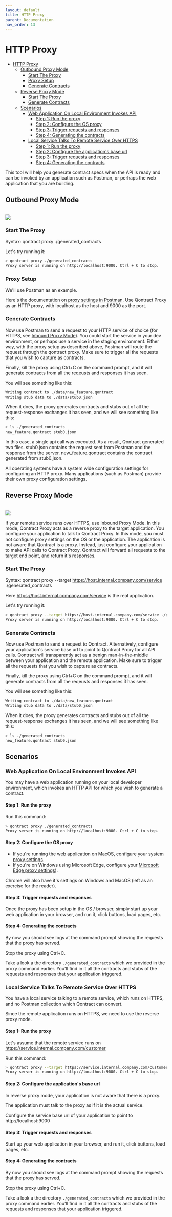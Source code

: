 ```yaml
---
layout: default
title: HTTP Proxy
parent: Documentation
nav_order: 13
---
```

HTTP Proxy
==========

- [HTTP Proxy](#http-proxy)
  - [Outbound Proxy Mode](#outbound-proxy-mode)
    - [Start The Proxy](#start-the-proxy)
    - [Proxy Setup](#proxy-setup)
    - [Generate Contracts](#generate-contracts)
  - [Reverse Proxy Mode](#reverse-proxy-mode)
    - [Start The Proxy](#start-the-proxy-1)
    - [Generate Contracts](#generate-contracts-1)
  - [Scenarios](#scenarios)
    - [Web Application On Local Environment Invokes API](#web-application-on-local-environment-invokes-api)
      - [Step 1: Run the proxy](#step-1-run-the-proxy)
      - [Step 2: Configure the OS proxy](#step-2-configure-the-os-proxy)
      - [Step 3: Trigger requests and responses](#step-3-trigger-requests-and-responses)
      - [Step 4: Generating the contracts](#step-4-generating-the-contracts)
    - [Local Service Talks To Remote Service Over HTTPS](#local-service-talks-to-remote-service-over-https)
      - [Step 1: Run the proxy](#step-1-run-the-proxy-1)
      - [Step 2: Configure the application's base url](#step-2-configure-the-applications-base-url)
      - [Step 3: Trigger requests and responses](#step-3-trigger-requests-and-responses-1)
      - [Step 4: Generating the contracts](#step-4-generating-the-contracts-1)

This tool will help you generate contract specs when the API is ready and can be invoked by an application such as Postman, or perhaps the web application that you are building.

## Outbound Proxy Mode

\
![](/images/qontract-proxy.svg)

### Start The Proxy

Syntax: qontract proxy ./generated_contracts

Let's try running it:

```bash
> qontract proxy ./generated_contracts
Proxy server is running on http://localhost:9000. Ctrl + C to stop.
```

### Proxy Setup

We'll use Postman as an example.

Here's the documentation on [proxy settings in Postman](https://learning.postman.com/docs/sending-requests/capturing-request-data/proxy/). Use Qontract Proxy as an HTTP proxy, with localhost as the host and 9000 as the port.

### Generate Contracts

Now use Postman to send a request to your HTTP service of choice (for HTTPS, see [Inbound Proxy Mode](#reverse-proxy-mode)). You could start the service in your dev environment, or perhaps use a service in the staging environment. Either way, with the proxy setup as described above, Postman will route the request through the qontract proxy. Make sure to trigger all the requests that you wish to capture as contracts.

Finally, kill the proxy using Ctrl+C on the command prompt, and it will generate contracts from all the reqeusts and responses it has seen.

You will see something like this:
```bash
Writing contract to ./data/new_feature.qontract
Writing stub data to ./data/stub0.json
```

When it does, the proxy generates contracts and stubs out of all the request-response exchanges it has seen, and we will see something like this:

```bash
> ls ./generated_contracts
new_feature.qontract stub0.json
```

In this case, a single api call was executed. As a result, Qontract generated two files. stub0.json contains the request sent from Postman and the response from the server. new_feature.qontract contains the contract generated from stub0.json.

All operating systems have a system wide configuration settings for configuring an HTTP proxy. Many applications (such as Postman) provide their own proxy configuration settings.

## Reverse Proxy Mode

\
![](/images/qontract-reverse-proxy.svg)

If your remote service runs over HTTPS, use Inbound Proxy Mode. In this mode, Qontract Proxy acts as a reverse proxy to the target application. You configure your application to talk to Qontract Proxy. In this mode, you must not configure proxy settings on the OS or the application. The application is not aware that Qontract is a proxy. Instead, just configure your application to make API calls to Qontract Proxy. Qontract will forward all requests to the target end point, and return it's responses.

### Start The Proxy

Syntax: qontract proxy --target https://host.internal.company.com/service ./generated_contracts

Here https://host.internal.company.com/service is the real application.

Let's try running it:

```bash
> qontract proxy --target https://host.internal.company.com/service ./generated_contracts
Proxy server is running on http://localhost:9000. Ctrl + C to stop.
```

### Generate Contracts

Now use Postman to send a request to Qontract. Alternatively, configure your application's service base url to point to Qontract Proxy for all API calls. Qontract will transparently act as a benign man-in-the-middle between your application and the remote application. Make sure to trigger all the requests that you wish to capture as contracts.

Finally, kill the proxy using Ctrl+C on the command prompt, and it will generate contracts from all the reqeusts and responses it has seen.

You will see something like this:
```bash
Writing contract to ./data/new_feature.qontract
Writing stub data to ./data/stub0.json
```

When it does, the proxy generates contracts and stubs out of all the request-response exchanges it has seen, and we will see something like this:

```bash
> ls ./generated_contracts
new_feature.qontract stub0.json
```

## Scenarios

### Web Application On Local Environment Invokes API

You may have a web application running on your local developer environment, which invokes an HTTP API for which you wish to generate a contract.

#### Step 1: Run the proxy

Run this command:
```bash
> qontract proxy ./generated_contracts
Proxy server is running on http://localhost:9000. Ctrl + C to stop.
```

#### Step 2: Configure the OS proxy

* If you're running the web application on MacOS, configure your [system proxy settings](https://support.apple.com/en-in/guide/mac-help/mchlp2591/mac).
* If you're on Windows using Microsoft Edge, configure your [Microsoft Edge proxy settings](https://docs.microsoft.com/en-us/deployedge/edge-learnmore-cmdline-options-proxy-settings)).

Chrome will also have it's settings on Windows and MacOS (left as an exercise for the reader).

#### Step 3: Trigger requests and responses

Once the proxy has been setup in the OS / browser, simply start up your web application in your browser, and run it, click buttons, load pages, etc.

#### Step 4: Generating the contracts

By now you should see logs at the command prompt showing the requests that the proxy has served.

Stop the proxy using Ctrl+C.

Take a look a the directory `./generated_contracts` which we provided in the proxy command earlier. You'll find in it all the contracts and stubs of the requests and responses that your application triggered.

### Local Service Talks To Remote Service Over HTTPS

You have a local service talking to a remote service, which runs on HTTPS, and no Postman collection which Qontract can convert.

Since the remote application runs on HTTPS, we need to use the reverse proxy mode.

#### Step 1: Run the proxy

Let's assume that the remote service runs on https://service.internal.company.com/customer

Run this command:
```bash
> qontract proxy --target https://service.internal.company.com/customer ./generated_contracts
Proxy server is running on http://localhost:9000. Ctrl + C to stop.
```

#### Step 2: Configure the application's base url

In reverse proxy mode, your application is not aware that there is a proxy.

The application must talk to the proxy as if it is the actual service.

Configure the service base url of your application to point to http://localhost:9000

#### Step 3: Trigger requests and responses

Start up your web application in your browser, and run it, click buttons, load pages, etc.

#### Step 4: Generating the contracts

By now you should see logs at the command prompt showing the requests that the proxy has served.

Stop the proxy using Ctrl+C.

Take a look a the directory `./generated_contracts` which we provided in the proxy command earlier. You'll find in it all the contracts and stubs of the requests and responses that your application triggered.

